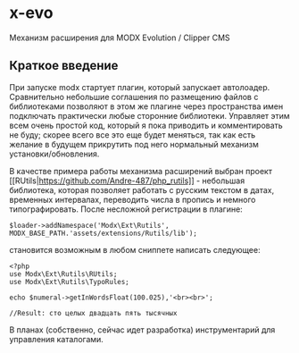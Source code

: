 x-evo
=====

Механизм расширения для MODX Evolution / Clipper CMS

Краткое введение
----------------

При запуске modx стартует плагин, который запускает автолоадер. Сравнительно небольшие соглашения по размещению файлов с библиотеками позволяют в этом же плагине через пространства имен подключать практически любые сторонние библиотеки. Управляет этим всем очень простой код, который я пока приводить и комментировать не буду; скорее всего все это еще будет меняться, так как есть желание в будущем прикрутить под него нормальный механизм установки/обновления. 

В качестве примера работы механизма расширений выбран проект [[RUtils|https://github.com/Andre-487/php_rutils]] - небольшая библиотека, которая позволяет работать с русским текстом в датах, временных интервалах, переводить числа в пропись и немного типографировать. После несложной регистрации в плагине:

```
$loader->addNamespace('Modx\Ext\Rutils', MODX_BASE_PATH.'assets/extensions/Rutils/lib');
```

становится возможным в любом сниппете написать следующее:

```
<?php
use Modx\Ext\Rutils\RUtils;
use Modx\Ext\Rutils\TypoRules;

echo $numeral->getInWordsFloat(100.025),'<br><br>';

//Result: сто целых двадцать пять тысячных
```

В планах (собственно, сейчас идет разработка) инструментарий для управления каталогами.
